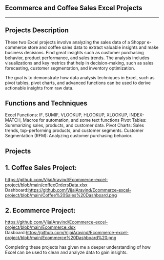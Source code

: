 ## **Ecommerce and Coffee Sales Excel Projects**
---
## **Projects Description**
These two Excel projects involve analyzing the sales data of a Shoppr e-commerce store and coffee sales data to extract valuable insights and make business decisions. Find great insights such as customer purchasing behavior, product performance, and sales trends. The analysis includes visualizations and key metrics that help in decision-making, such as sales forecasting, customer segmentation, and inventory optimization.

The goal is to demonstrate how data analysis techniques in Excel, such as pivot tables, pivot charts, and advanced functions can be used to derive actionable insights from raw data.

## **Functions and Techniques**
Excel Functions: IF, SUMIF, VLOOKUP, HLOOKUP, XLOOKUP, INDEX-MATCH, Macros for automation, and some text functions
Pivot Tables: Summarizing sales, products, and customer data.
Pivot Charts: Sales trends, top-performing products, and customer segments.
Customer Segmentation (RFM): Analyzing customer purchasing behavior.

## **Projects**
## **1. Coffee Sales Project:** 
  https://github.com/VijaiAravind/Ecommerce-excel-project/blob/main/coffeeOrdersData.xlsx
  Dashboard:https://github.com/VijaiAravind/Ecommerce-excel-project/blob/main/Coffee%20Sales%20Dashboard.png

## **2. Ecommerce Project:**
  https://github.com/VijaiAravind/Ecommerce-excel-project/blob/main/Ecommerce.xlsx
  Dasboard:https://github.com/VijaiAravind/Ecommerce-excel-project/blob/main/Ecommerce%20Dashboard%20.png
  

Completing these projects has given me a deeper understanding of how Excel can be used to clean and analyze data to gain insights.

